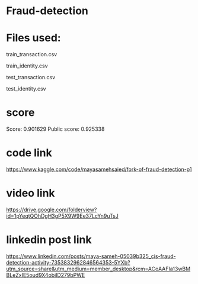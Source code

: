 # Fraud-detection
# Files used:

train_transaction.csv

train_identity.csv

test_transaction.csv

test_identity.csv
# score
Score: 0.901629
Public score: 0.925338
# code link
https://www.kaggle.com/code/mayasamehsaied/fork-of-fraud-detection-p1
# video link
https://drive.google.com/folderview?id=1pYeqtQOhDgH3gP5X9W9Ee37LcYn9uTsJ
# linkedin post link 
https://www.linkedin.com/posts/maya-sameh-05039b325_cis-fraud-detection-activity-7353832962846564353-5YXb?utm_source=share&utm_medium=member_desktop&rcm=ACoAAFIa13wBMBLeZxIE5oud9X4obilD279bPWE
